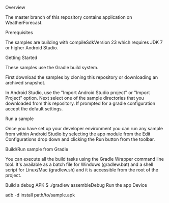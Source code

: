 Overview

The master branch of this repository contains application on WeatherForecast.

Prerequisites

The samples are building with compileSdkVersion 23 which requires JDK 7 or higher
Android Studio.

Getting Started

These samples use the Gradle build system.

First download the samples by cloning this repository or downloading an archived snapshot.

In Android Studio, use the "Import Android Studio project" or "Import Project" option. Next select one of the sample directories that you downloaded from this repository. If prompted for a gradle configuration accept the default settings.

Run a sample

Once you have set up your developer environment you can run any sample from within Android Studio by selecting the app module from the Edit Configurations drop down and clicking the Run button from the toolbar.

Build/Run sample from Gradle

You can execute all the build tasks using the Gradle Wrapper command line tool. It's available as a batch file for Windows (gradlew.bat) and a shell script for Linux/Mac (gradlew.sh) and it is accessible from the root of the project.

Build a debug APK
$ ./gradlew assembleDebug
Run the app
Device

adb -d install path/to/sample.apk
